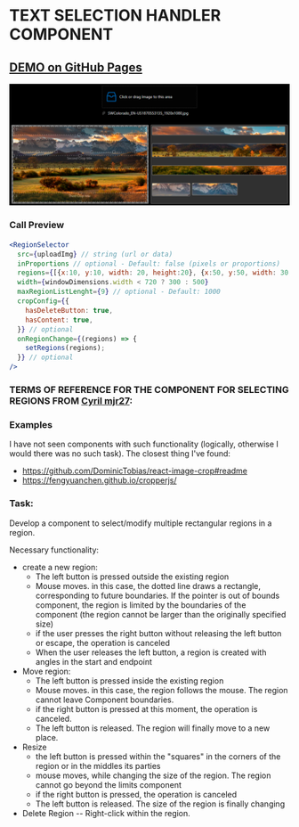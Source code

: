 # TEXT SELECTION HANDLER COMPONENT

## <a href="https://rrev4ge.github.io/react-text-selection-handler" target="_blank">DEMO on GitHub Pages</a>

![demo_screenshot](./react-text-selection-handler-(demo).png)

### Call Preview
```jsx
<RegionSelector
  src={uploadImg} // string (url or data)
  inProportions // optional - Default: false (pixels or proportions)
  regions={[{x:10, y:10, width: 20, height:20}, {x:50, y:50, width: 30, height:25}]} // optional Default: []
  width={windowDimensions.width < 720 ? 300 : 500}
  maxRegionListLenght={9} // optional - Default: 1000
  cropConfig={{
    hasDeleteButton: true,
    hasContent: true,
  }} // optional
  onRegionChange={(regions) => {
    setRegions(regions);
  }} // optional
/>
```
### TERMS OF REFERENCE FOR THE COMPONENT FOR SELECTING REGIONS FROM <a href="https://gist.github.com/mjr27/477972795a0e8c08e2d45dd9771e8c78" target="_blank">Cyril mjr27</a>:

### Examples

I have not seen components with such functionality (logically, otherwise I would
there was no such task). The closest thing I've found:
* https://github.com/DominicTobias/react-image-crop#readme
* https://fengyuanchen.github.io/cropperjs/


### Task:

Develop a component to select/modify multiple rectangular regions in a region.

Necessary functionality:

* create a new region:
  * The left button is pressed outside the existing region
  * Mouse moves. in this case, the dotted line draws a rectangle,
    corresponding to future boundaries. If the pointer is out of bounds
    component, the region is limited by the boundaries of the component (the region cannot
    be larger than the originally specified size)
  * if the user presses the right button without releasing the left button
    or escape, the operation is canceled
  * When the user releases the left button, a region is created with angles in the start
    and endpoint
* Move region:
  * The left button is pressed inside the existing region
  * Mouse moves. in this case, the region follows the mouse. The region cannot leave
  Component boundaries.
  * if the right button is pressed at this moment, the operation is canceled.
  * The left button is released. The region will finally move to a new place.
* Resize
  * the left button is pressed within the "squares" in the corners of the region or in the middles
    its parties
  * mouse moves, while changing the size of the region. The region cannot go beyond the limits
    component
  * if the right button is pressed, the operation is canceled
  * The left button is released. The size of the region is finally changing
* Delete Region -- Right-click within the region.
